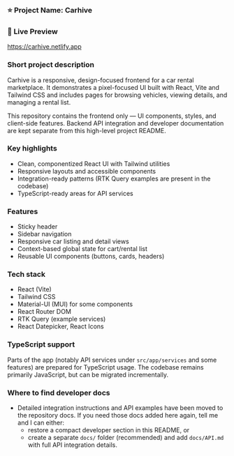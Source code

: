 

### ⭐ Project Name: Carhive

### 🚀 Live Preview
https://carhive.netlify.app

### Short project description
Carhive is a responsive, design-focused frontend for a car rental marketplace. It demonstrates a pixel-focused UI built with React, Vite and Tailwind CSS and includes pages for browsing vehicles, viewing details, and managing a rental list.

This repository contains the frontend only — UI components, styles, and client-side features. Backend API integration and developer documentation are kept separate from this high-level project README.

### Key highlights
- Clean, componentized React UI with Tailwind utilities
- Responsive layouts and accessible components
- Integration-ready patterns (RTK Query examples are present in the codebase)
- TypeScript-ready areas for API services

### Features
- Sticky header
- Sidebar navigation
- Responsive car listing and detail views
- Context-based global state for cart/rental list
- Reusable UI components (buttons, cards, headers)

### Tech stack
- React (Vite)
- Tailwind CSS
- Material-UI (MUI) for some components
- React Router DOM
- RTK Query (example services)
- React Datepicker, React Icons

### TypeScript support
Parts of the app (notably API services under `src/app/services` and some features) are prepared for TypeScript usage. The codebase remains primarily JavaScript, but can be migrated incrementally.

### Where to find developer docs
- Detailed integration instructions and API examples have been moved to the repository docs. If you need those docs added here again, tell me and I can either:
  - restore a compact developer section in this README, or
  - create a separate `docs/` folder (recommended) and add `docs/API.md` with full API integration details.



